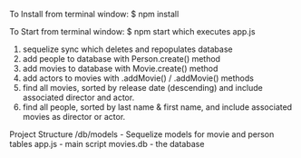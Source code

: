 
To Install
from terminal window: $ npm install

To Start
from terminal window: $ npm start
  which executes app.js
  1. sequelize sync which deletes and repopulates database
  2. add people to database with Person.create() method
  3. add movies to database with Movie.create() method
  4. add actors to movies with <actor>.addMovie() / .addMovie() methods
  5. find all movies, sorted by release date (descending) and include
     associated director and actor.
  6. find all people, sorted by last name & first name, and include
     associated movies as director or actor.

Project Structure
/db/models - Sequelize models for movie and person tables
app.js     - main script
movies.db  - the database